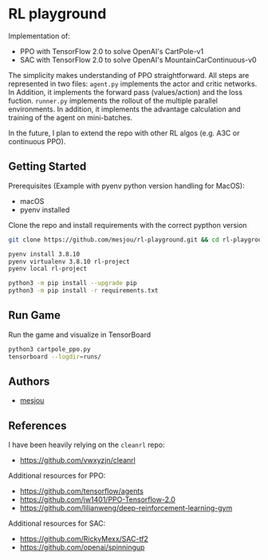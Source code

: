# RL playground

Implementation of:
- PPO with TensorFlow 2.0 to solve OpenAI's CartPole-v1
- SAC with TensorFlow 2.0 to solve OpenAI's MountainCarContinuous-v0

The simplicity makes understanding of PPO straightforward.
All steps are represented in two files:
`agent.py` implements the actor and critic networks.
In Addition, it implements the forward pass (values/action) and the loss fuction.
`runner.py` implements the rollout of the multiple parallel environments.
In addition, it implements the advantage calculation and training of the agent on mini-batches.

In the future, I plan to extend the repo with other RL algos (e.g. A3C or continuous PPO).

## Getting Started

Prerequisites (Example with pyenv python version handling for MacOS):

* macOS
* pyenv installed

Clone the repo and install requirements with the correct pypthon version
```bash
git clone https://github.com/mesjou/rl-playground.git && cd rl-playground

pyenv install 3.8.10
pyenv virtualenv 3.8.10 rl-project
pyenv local rl-project

python3 -m pip install --upgrade pip
python3 -m pip install -r requirements.txt
```

## Run Game

Run the game and visualize in TensorBoard
```bash
python3 cartpole_ppo.py
tensorboard --logdir=runs/
```

## Authors

- [mesjou](https://github.com/mesjou)

## References

I have been heavily relying on the `cleanrl` repo:
* https://github.com/vwxyzjn/cleanrl

Additional resources for PPO:
* https://github.com/tensorflow/agents
* https://github.com/jw1401/PPO-Tensorflow-2.0
* https://github.com/lilianweng/deep-reinforcement-learning-gym

Additional resources for SAC:
* https://github.com/RickyMexx/SAC-tf2
* https://github.com/openai/spinningup
